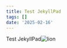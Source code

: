 ```yaml
---
title: Test JekyllPad
tags: []
date: '2025-02-16'
---
```

Test JekyllPad![lion](https://commons.wikimedia.org/wiki/File:020_The_lion_king_Snyggve_in_the_Serengeti_National_Park_Photo_by_Giles_Laurent.jpg#/media/File:020_The_lion_king_Snyggve_in_the_Serengeti_National_Park_Photo_by_Giles_Laurent.jpg)
